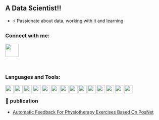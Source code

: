 

## A Data Scientist!!

- ⚡ Passionate about data, working with it and learning


### Connect with me:


[<img width="42px" src="https://png.pngtree.com/png-clipart/20190613/original/pngtree-linkedin-logo-icon-png-image_3570311.jpg">](https://www.linkedin.com/in/basant-hussein-101ab81b0/)

<br />

### Languages and Tools:

<img align="left" width="26px" src="https://i.pinimg.com/564x/86/35/88/863588a71e465cc3aa5d822c0feafea9.jpg" />
<img align="left" width="26px" src="https://i.pinimg.com/564x/a8/53/14/a8531424a5fac660e4261f72ca817141.jpg" />
<img align="left" width="26px" src="https://i.pinimg.com/564x/cd/e1/24/cde124ad6037a985f4cd9b6538c894eb.jpg" />
<img align="left" width="26px" src="https://i.pinimg.com/564x/09/7b/34/097b349ab1d78c15744c3a89ff457939.jpg" />
<img align="left" width="26px" src="https://i.pinimg.com/564x/08/02/51/0802513499a33f26de73d264b9fa6ebf.jpg" />
<img align="left" width="26px" src="https://i.pinimg.com/564x/ef/ff/7d/efff7d5cb146fb3ca0f62b87bd641e4d.jpg" />
<img align="left" width="26px" src="https://i.pinimg.com/564x/99/f8/87/99f887833c475448723d3c9ac16c179b.jpg" />
<img align="left" width="26px" src="https://i.pinimg.com/564x/71/5b/59/715b59c8c7545d9dafb1a04111edde40.jpg" />
<img align="left" width="26px" src="https://i.pinimg.com/564x/f0/1d/d4/f01dd49c944e37528fc9f421e8ac4dc7.jpg" />
<img align="left" width="26px" src="https://i.pinimg.com/564x/37/4c/e7/374ce78a75963e15ca5a0afb27f70cf6.jpg" />
<img align="left" width="26px" src="https://i.pinimg.com/564x/a7/83/4a/a7834a100a80760157feef0fc2d23f9f.jpg" />
<img align="left" width="26px" src="https://i.pinimg.com/564x/6a/9d/0d/6a9d0d462cdc2b0b97e607f32aa124e9.jpg" />
<img align="left" width="26px" src="https://i.pinimg.com/564x/d9/6a/6f/d96a6f3c394e2949b8b36a1dce76b009.jpg" />
<img align="left" width="26px" src="https://i.pinimg.com/236x/e1/ba/f8/e1baf85a6c4da348e472c63bf7a8c60d.jpg" />

<br />




### 📕 publication

<!-- BLOG-POST-LIST:START -->
- [Automatic Feedback For Physiotherapy Exercises Based On PosNet](https://fcihib.journals.ekb.eg/article_116046.html)

<!-- BLOG-POST-LIST:END -->




